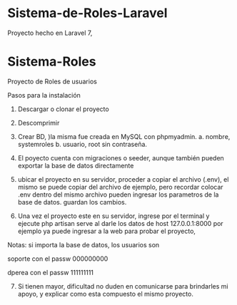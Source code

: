 # Sistema-de-Roles-Laravel
Proyecto hecho en Laravel 7,

# Sistema-Roles
Proyecto de Roles de usuarios

Pasos para la instalación

1. Descargar o clonar el proyecto
2. Descomprimir
3. Crear BD, )la misma fue creada en MySQL con phpmyadmin.
a. nombre, systemroles
b. usuario, root
sin contraseña.

4. El poyecto cuenta con migraciones o seeder, aunque también pueden exportar la base de datos directamente

5. ubicar el proyecto en su servidor, proceder a copiar el archivo (.env),
el mismo se puede copiar del archivo de ejemplo, pero recordar colocar .env
dentro del mismo archivo pueden ingresar los parametros de la base de datos.
guardan los cambios.

6. Una vez el proyecto este en su servidor, ingrese por el terminal y ejecute php artisan serve
al darle los datos de host 127.0.0.1:8000 por ejemplo ya puede ingresar a la web para probar el proyecto,


Notas: si importa la base de datos, los usuarios son

soporte con el passw 000000000 

dperea con el passw 111111111

7. Si tienen mayor, dificultad no duden en comunicarse para brindarles mi apoyo, y explicar como esta compuesto el mismo proyecto.

